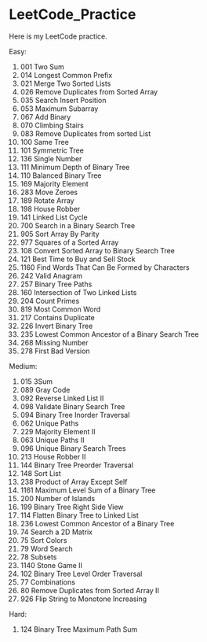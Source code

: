 # LeetCode_Practice
  
  Here is my LeetCode practice.  
  
  Easy:  
  1. 001 Two Sum  
  2. 014 Longest Common Prefix  
  3. 021 Merge Two Sorted Lists  
  4. 026 Remove Duplicates from Sorted Array  
  5. 035 Search Insert Position  
  6. 053 Maximum Subarray  
  7. 067 Add Binary  
  8. 070 Climbing Stairs
  9. 083 Remove Duplicates from sorted List
  10. 100 Same Tree
  11. 101 Symmetric Tree
  12. 136 Single Number
  13. 111 Minimum Depth of Binary Tree
  14. 110 Balanced Binary Tree
  15. 169 Majority Element
  16. 283 Move Zeroes
  17. 189 Rotate Array
  18. 198 House Robber
  19. 141 Linked List Cycle
  20. 700 Search in a Binary Search Tree
  21. 905 Sort Array By Parity
  22. 977 Squares of a Sorted Array
  23. 108 Convert Sorted Array to Binary Search Tree
  24. 121 Best Time to Buy and Sell Stock
  25. 1160 Find Words That Can Be Formed by Characters
  26. 242 Valid Anagram
  27. 257 Binary Tree Paths
  28. 160 Intersection of Two Linked Lists
  29. 204 Count Primes
  30. 819 Most Common Word
  31. 217 Contains Duplicate
  32. 226 Invert Binary Tree
  33. 235 Lowest Common Ancestor of a Binary Search Tree
  34. 268 Missing Number
  35. 278 First Bad Version
    
  Medium:
  1. 015 3Sum  
  2. 089 Gray Code
  3. 092 Reverse Linked List II
  4. 098 Validate Binary Search Tree
  5. 094 Binary Tree Inorder Traversal
  6. 062 Unique Paths
  7. 229 Majority Element II
  8. 063 Unique Paths II
  9. 096 Unique Binary Search Trees
  10. 213 House Robber II
  11. 144 Binary Tree Preorder Traversal
  12. 148 Sort List
  13. 238 Product of Array Except Self
  14. 1161 Maximum Level Sum of a Binary Tree
  15. 200 Number of Islands
  16. 199 Binary Tree Right Side View
  17. 114 Flatten Binary Tree to Linked List
  18. 236 Lowest Common Ancestor of a Binary Tree
  19. 74 Search a 2D Matrix
  20. 75 Sort Colors
  21. 79 Word Search
  22. 78 Subsets
  23. 1140 Stone Game II
  24. 102 Binary Tree Level Order Traversal
  25. 77 Combinations
  26. 80 Remove Duplicates from Sorted Array II
  27. 926 Flip String to Monotone Increasing
    
  Hard:  
  1. 124 Binary Tree Maximum Path Sum
